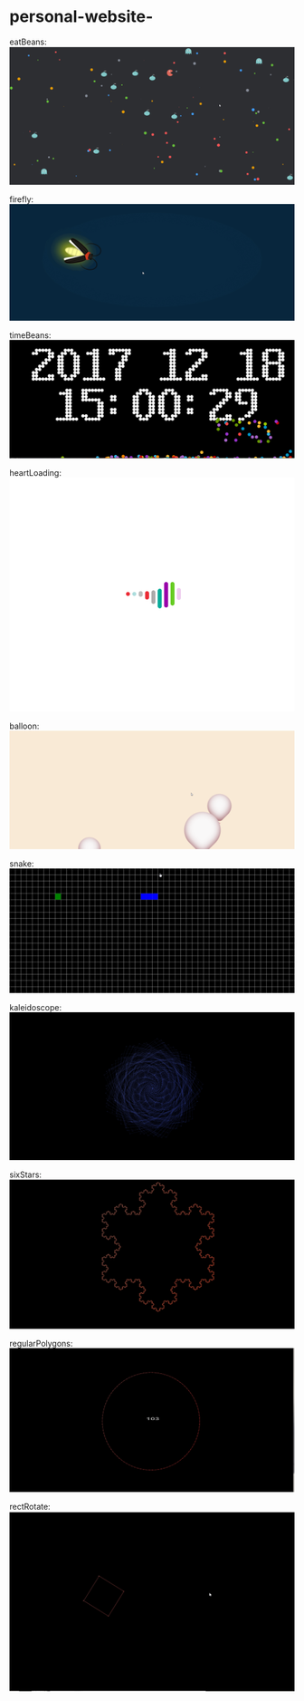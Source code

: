# personal-website-
eatBeans:
![image](https://github.com/strangerDemon/personal-website-/blob/master/static/images/demosCover/eatBeans.gif)

firefly:
![image](https://github.com/strangerDemon/personal-website-/blob/master/static/images/demosCover/firefly.gif)

timeBeans:
![image](https://github.com/strangerDemon/personal-website-/blob/master/static/images/demosCover/timeBeans.gif)

heartLoading:
![image](https://github.com/strangerDemon/personal-website-/blob/master/static/images/demosCover/heartLoading.gif)

balloon:
![image](https://github.com/strangerDemon/personal-website-/blob/master/static/images/demosCover/balloon.gif)

snake:
![image](https://github.com/strangerDemon/personal-website-/blob/master/static/images/demosCover/snake.gif)

kaleidoscope:
![image](https://github.com/strangerDemon/personal-website-/blob/master/static/images/demosCover/kaleidoscope.gif)

sixStars:
![image](https://github.com/strangerDemon/personal-website-/blob/master/static/images/demosCover/sixStars.gif)

regularPolygons:
![image](https://github.com/strangerDemon/personal-website-/blob/master/static/images/demosCover/regularPolygons.gif)

rectRotate:
![image](https://github.com/strangerDemon/personal-website-/blob/master/static/images/demosCover/rectRotate.gif)
